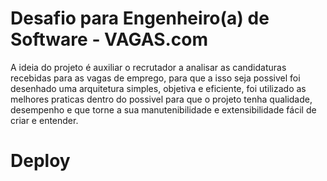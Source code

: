 # Desafio para Engenheiro(a) de Software - VAGAS.com

A ideia do projeto é auxiliar o recrutador a analisar as candidaturas recebidas para as vagas de emprego, para que a isso seja possivel foi desenhado uma arquitetura simples, objetiva e eficiente, foi utilizado as melhores praticas dentro do possivel para que o projeto tenha qualidade, desempenho e que torne a sua manutenibilidade e extensibilidade fácil de criar e entender.

# Deploy
